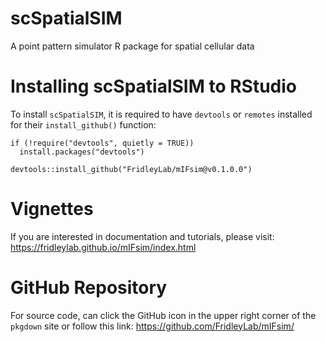 # scSpatialSIM

A point pattern simulator R package for spatial cellular data

# Installing scSpatialSIM to RStudio

To install `scSpatialSIM`, it is required to have `devtools` or `remotes` installed for their `install_github()` function:

```
if (!require("devtools", quietly = TRUE))
  install.packages("devtools")

devtools::install_github("FridleyLab/mIFsim@v0.1.0.0")
```

# Vignettes

If you are interested in documentation and tutorials, please visit: https://fridleylab.github.io/mIFsim/index.html 

# GitHub Repository

For source code, can click the GitHub icon in the upper right corner of the `pkgdown` site or follow this link: https://github.com/FridleyLab/mIFsim/
